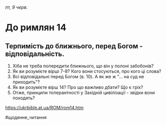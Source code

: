 
_пт, 9 черв._

# До римлян 14

## Терпимість до ближнього, перед Богом - відповідальність.
1. Хіба не треба попередити ближнього, що він у полоні забобонів?
2. Як ви розумієте вірші 7-8? Кого вони стосуються, про кого ці слова?
3. Всі відповідальні перед Богом (в. 10). А як же ж "... на суд не приходить"?
4. Як ви розумієте вірш 14? Про що важливо дбати? Що є гріх?
5. Отже, принципи толерантності у Західній цивілізації - звідки вони походять?

https://ukrbible.at.ua/ROM/rom14.htm 

#щоденне_читання
